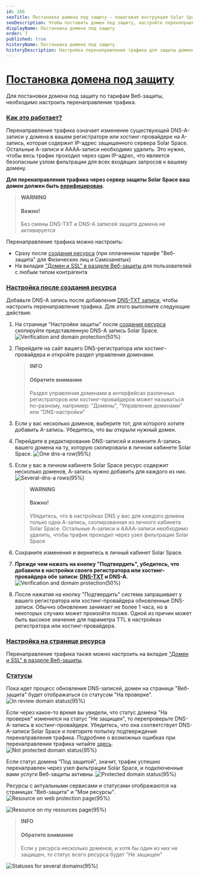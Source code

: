 ```yaml
---
id: 266
seoTitle: Постановка домена под защиту — пошаговая инструкция Solar Space
seoDescription: Чтобы поставить домен под защиту, настройте перенаправление трафика через узел фильтрации Solar Space. Это обеспечит безопасность вашего сайта или веб-приложения
displayName: Постановка домена под защиту
order: 7
published: true
historyName: Постановка домена под защиту
historyDescription: Настройка перенаправления трафика для защиты доменов
---
```


# [Постановка домена под защиту](domain-protection)

Для постановки домена под защиту по тарифам Веб-защиты, необходимо настроить перенаправление трафика. 

### [Как это работает?](how-it-works)
Перенаправление трафика означает изменение существующей DNS-A-записи у домена в вашем регистраторе или хостинг-провайдере на A-запись, которая содержит IP-адрес защищенного сервера Solar Space. Остальные А-записи и АААА-записи необходимо удалить. Это нужно, чтобы весь трафик проходил через один IP-адрес, что является безопасным узлом фильтрации для всех входящих запросов к вашему домену. 

**Для перенаправления трафика через сервер защиты Solar Space ваш домен должен быть [верифицирован]([206]).**

   > **WARNING**
   > #### Важно!
   > Без смены DNS-TXT и DNS-A записей защита домена не активируется

Перенаправление трафика можно настроить:
- Сразу после [создания ресурса]([205]) (при оплаченном тарифе "Веб-защита" для Физических лиц и Самозанятых)
- На вкладке ["Домен и SSL" в разделе Веб-защиты]([213#redirecting-traffic]) для пользователей с любым типом контрагента

### [Настройка после создания ресурса](setting-after-resource-creation)

Добавьте DNS-A запись после добавления [DNS-TXT записи]([206]), чтобы настроить перенаправление трафика. Для этого выполните следующие действия:
1. На странице "Настройки защиты" после [создания ресурса]([205]) скопируйте представленную DNS-А запись Solar Space.
![Verification and domain protection(50%)](https://img.solarspace.pro/docs/verification-and-domain-protection.jpg "Верификация и перенаправление трафика")

2. Перейдите на сайт вашего DNS-регистратора или хостинг-провайдера и откройте раздел управления доменами.
   > **INFO**
   > #### Обратите внимание
   > Раздел управления доменами в интерфейсах различных регистраторов или хостинг-провайдеров может называться по-разному, например: "Домены", "Управление доменами" или "DNS-настройки"

4. Если у вас несколько доменов, выберите тот, для которого хотите добавить A-запись. Убедитесь, что вы открыли нужный домен.
5. Перейдите в редактирование DNS-записей и измените A-запись вашего домена на ту, которую скопировали в личном кабинете Solar Space.
![One dns-a row(95%)](https://img.solarspace.pro/docs/one-dns-a-row.jpg "Одна DNS-A запись")
6. Если у вас в личном кабинете Solar Space ресурс содержит несколько доменов, А-запись нужно добавить для каждого из них.
![Several-dns-a rows(95%)](https://img.solarspace.pro/docs/several-dns-a-rows.jpg "Несколько DNS-A записей")
   > **WARNING**
   > #### Важно!
   > Убедитесь, что в настройках DNS у вас для каждого домена только одна А-запись, скопированная из личного кабинета Solar Space. Остальные А-записи и АААА-записи необходимо удалить, чтобы трафик проходил через узел фильтрации Solar Space   

7. Сохраните изменения и вернитесь в личный кабинет Solar Space.
8. **Прежде чем нажать на кнопку "Подтвердить", убедитесь, что добавили в настройки своего регистратора или хостинг-провайдера обе записи: [DNS-TXT]([206]) и DNS-A.**
![Verification and domain protection(50%)](https://img.solarspace.pro/docs/verification-and-domain-protection.jpg "Верификация и перенаправление трафика")
9. После нажатия на кнопку "Подтвердить" система запрашивает у вашего регистратора или хостинг-провайдера обновленные DNS-записи. Обычно обновление занимает не более 1 часа, но в некоторых случаях может произойти позже. Одной из причин может быть высокое значение для параметра TTL в настройках регистратора или хостинг-провайдера. 

### [Настройка на странице ресурса](setting-on-web-protection)

Перенаправление трафика также можно настроить на вкладке ["Домен и SSL" в разделе Веб-защиты]([213]).


### [Статусы](statuses)

Пока идет процесс обновления DNS-записей, домен на странице "Веб-защита" будет отображаться со статусом "На проверке".
![In review domain status(95%)](https://img.solarspace.pro/docs/in-review-domain-status.jpg "Статус домена 'На проверке'")

Если через какое-то время вы увидели, что статус домена "На проверке" изменился на статус "Не защищен", то перепроверьте DNS-A-запись в хостинг-провайдере. Убедитесь, что она соответствует DNS-A-записи Solar Space и повторите попытку подтверждения перенаправления трафика. Подробнее о возможных ошибках при перенаправлении трафика читайте [здесь]([268]).
![Not protected domain status(95%)](https://img.solarspace.pro/docs/not-protected-domain-status.jpg "Статус домена 'Не защищен'")

Если статус домена "Под защитой", значит, трафик успешно перенаправлен через узел фильтрации Solar Space, и подключенные вами услуги Веб-защиты активны.
![Protected domain status(95%)](https://img.solarspace.pro/docs/protected-domain-status.jpg "Статус домена 'Под защитой'")

Ресурсы с актуальными сервисами и статусами отображаются на страницах "Веб-защита" и "Мои ресурсы".
![Resource on web protection page(95%)](https://img.solarspace.pro/docs/resource-on-web-protection-page.jpg "Ресурс на странице Веб-защиты")

![Resource on my resources page(95%)](https://img.solarspace.pro/docs/resource-on-resources-page.jpg "Ресурс на странице Мои ресурсы")

  > **INFO**
  > #### Обратите внимание
  > Если у ресурса несколько доменов, и хотя бы один из них не защищен, то статус всего ресурса будет "Не защищен"

![Statuses for several domains(95%)](https://img.solarspace.pro/docs/statuses-for-several-domains.jpg "Статусы для нескольких доменов")